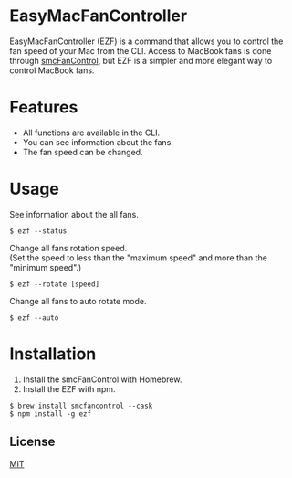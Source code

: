 # EasyMacFanController

EasyMacFanController (EZF) is a command that allows you to control the fan speed of your Mac from the CLI.
Access to MacBook fans is done through [smcFanControl](https://github.com/hholtmann/smcFanControl), but EZF is a simpler and more elegant way to control MacBook fans.

# Features

- All functions are available in the CLI.
- You can see information about the fans.
- The fan speed can be changed.

# Usage

See information about the all fans.

```
$ ezf --status
```

Change all fans rotation speed.  
(Set the speed to less than the "maximum speed" and more than the "minimum speed".)

```
$ ezf --rotate [speed]
```

Change all fans to auto rotate mode.

```
$ ezf --auto
```

# Installation

1. Install the smcFanControl with Homebrew.
2. Install the EZF with npm.

```
$ brew install smcfancontrol --cask
$ npm install -g ezf
```

## License
 
[MIT](http://TomoakiTANAKA.mit-license.org)</blockquote>